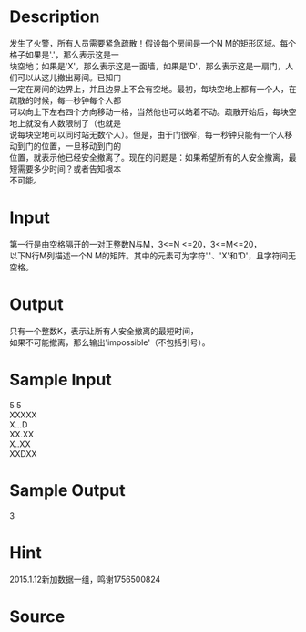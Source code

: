 
# Description

<div class="content"><div>发生了火警，所有人员需要紧急疏散！假设每个房间是一个N M的矩形区域。每个格子如果是&#39;.&#39;，那么表示这是一</div>
<div>块空地；如果是&#39;X&#39;，那么表示这是一面墙，如果是&#39;D&#39;，那么表示这是一扇门，人们可以从这儿撤出房间。已知门</div>
<div>一定在房间的边界上，并且边界上不会有空地。最初，每块空地上都有一个人，在疏散的时候，每一秒钟每个人都</div>
<div>可以向上下左右四个方向移动一格，当然他也可以站着不动。疏散开始后，每块空地上就没有人数限制了（也就是</div>
<div>说每块空地可以同时站无数个人）。但是，由于门很窄，每一秒钟只能有一个人移动到门的位置，一旦移动到门的</div>
<div>位置，就表示他已经安全撤离了。现在的问题是：如果希望所有的人安全撤离，最短需要多少时间？或者告知根本</div>
<div>不可能。</div></div>

# Input

<div class="content"><div>第一行是由空格隔开的一对正整数N与M，3&lt;=N &lt;=20，3&lt;=M&lt;=20，</div>
<div>以下N行M列描述一个N M的矩阵。其中的元素可为字符&#39;.&#39;、&#39;X&#39;和&#39;D&#39;，且字符间无空格。</div></div>

# Output

<div class="content"><div>只有一个整数K，表示让所有人安全撤离的最短时间，</div>
<div>如果不可能撤离，那么输出&#39;impossible&#39;（不包括引号）。</div></div>

# Sample Input

<div class="content"><span class="sampledata">5 5  <br/>
XXXXX<br/>
X...D<br/>
XX.XX<br/>
X..XX<br/>
XXDXX</span></div>

# Sample Output

<div class="content"><span class="sampledata">3</span></div>

# Hint

<div class="content"><p></p><p>2015.1.12新加数据一组，鸣谢1756500824</p><p></p></div>

# Source

<div class="content"><p><a href="problemset.php?search="></a></p></div>

